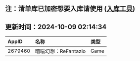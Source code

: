 ## 注：清单库已加密想要入库请使用 ([入库工具](https://github.com/BlankTMing/ManifestAutoUpdate/releases))

## 更新时间：2024-10-09 02:14:34
| AppID | 名称 | 类型  |
| :-------------------- | :----------------------------- | :----------- |
| 2679460 | 暗喻幻想：ReFantazio| Game |
